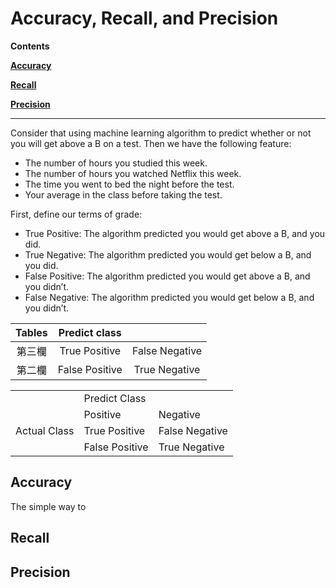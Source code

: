 # Accuracy, Recall, and Precision

**Contents**

[**Accuracy**](#acc)

[**Recall**](#recall)

[**Precision**](#pre)

-----
Consider that using machine learning algorithm to predict whether or not you will get above a B on a test. Then we have the following feature:  
* The number of hours you studied this week.  
* The number of hours you watched Netflix this week.  
* The time you went to bed the night before the test.  
* Your average in the class before taking the test.  

First, define our terms of grade:  
* True Positive: The algorithm predicted you would get above a B, and you did.
* True Negative: The algorithm predicted you would get below a B, and you did.
* False Positive: The algorithm predicted you would get above a B, and you didn’t.
* False Negative: The algorithm predicted you would get below a B, and you didn’t.

| Tables        | Predict class||
| :-------------: |:-------------:| :-----:|
| 第三欄        | True Positive      | False Negative |
| 第二欄        | False Positive      |   True Negative |

<table>
    <tr>
        <td > </td> 
        <td colspan="2">Predict Class</td> 
   </tr>
    <tr>
        <td rowspan="3">Actual Class</td>
        <td >Positive</td> 
        <td >Negative</td> 
    </tr>
    <tr>
        <td >True Positive</td> 
        <td >False Negative</td> 
    </tr>
    <tr>
        <td >False Positive</td>  
        <td >True Negative</td>
    </tr>
</table>

## Accuracy <a name="acc"/>

The simple way to 

## Recall <a name="recall"/>

## Precision <a name="pre"/>
